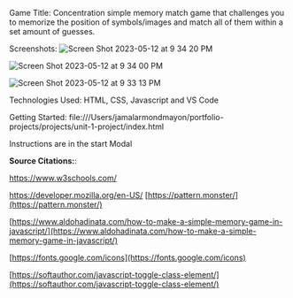 Game Title: Concentration
simple memory match game that challenges you to memorize the position of symbols/images and match all of them within a set amount of guesses.

Screenshots:
![Screen Shot 2023-05-12 at 9 34 20 PM](https://github.com/jmlmx/Unit-1-Project/assets/128641987/725a7d31-00c4-4706-8e31-989e16bc4cb2)

![Screen Shot 2023-05-12 at 9 34 00 PM](https://github.com/jmlmx/Unit-1-Project/assets/128641987/2b0694a7-2e52-42b3-8214-0bf514993a30)

![Screen Shot 2023-05-12 at 9 33 13 PM](https://github.com/jmlmx/Unit-1-Project/assets/128641987/972093b7-e3b6-402a-bfe7-521037b71b87)

Technologies Used:
HTML, CSS, Javascript and VS Code

Getting Started:
file:///Users/jamalarmondmayon/portfolio-projects/projects/unit-1-project/index.html

Instructions are in the start Modal


**Source Citations:**:

https://www.w3schools.com/

https://developer.mozilla.org/en-US/
[https://pattern.monster/](https://pattern.monster/)

[https://www.aldohadinata.com/how-to-make-a-simple-memory-game-in-javascript/](https://www.aldohadinata.com/how-to-make-a-simple-memory-game-in-javascript/)

[https://fonts.google.com/icons](https://fonts.google.com/icons)

[https://softauthor.com/javascript-toggle-class-element/](https://softauthor.com/javascript-toggle-class-element/)